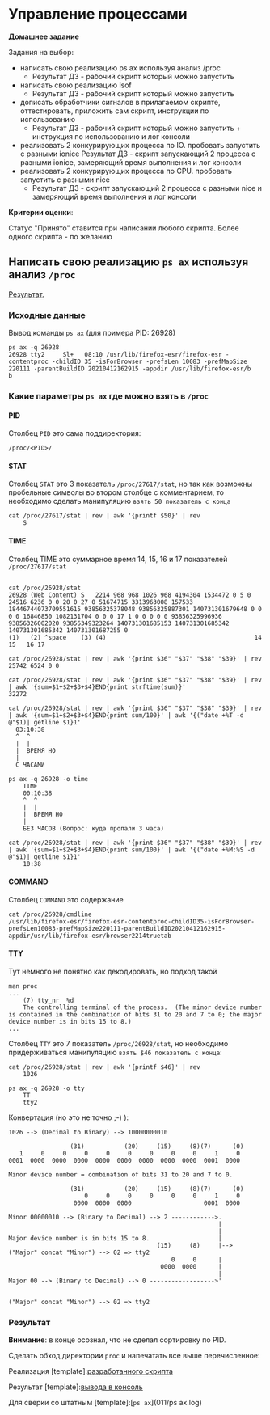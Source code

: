 #  Управление процессами 

__Домашнее задание__

Задания на выбор:
* написать свою реализацию ps ax используя анализ /proc
    * Результат ДЗ - рабочий скрипт который можно запустить
* написать свою реализацию lsof
    * Результат ДЗ - рабочий скрипт который можно запустить
* дописать обработчики сигналов в прилагаемом скрипте, оттестировать, приложить сам скрипт, инструкции по использованию
    * Результат ДЗ - рабочий скрипт который можно запустить + инструкция по использованию и лог консоли
* реализовать 2 конкурирующих процесса по IO. пробовать запустить с разными ionice
    Результат ДЗ - скрипт запускающий 2 процесса с разными ionice, замеряющий время выполнения и лог консоли
* реализовать 2 конкурирующих процесса по CPU. пробовать запустить с разными nice
    * Результат ДЗ - скрипт запускающий 2 процесса с разными nice и замеряющий время выполнения и лог консоли

__Критерии оценки__:

Статус "Принято" ставится при написании любого скрипта. Более одного скрипта - по желанию

## Написать свою реализацию `ps ax` используя анализ `/proc`

[Результат.](https://github.com/BorisPlus/otus_linux/blob/master/011.md#результат)

### Исходные данные

Вывод команды `ps ax` (для примера PID: 26928)

```shell
ps ax -q 26928
26928 tty2     Sl+   08:10 /usr/lib/firefox-esr/firefox-esr -contentproc -childID 35 -isForBrowser -prefsLen 10083 -prefMapSize 220111 -parentBuildID 20210412162915 -appdir /usr/lib/firefox-esr/b
b
```

### Какие параметры `ps ax` где можно взять в `/proc`

#### PID

Столбец `PID` это сама поддиректория:

```shell
/proc/<PID>/
```

#### STAT

Столбец `STAT` это 3 показатель `/proc/27617/stat`, но так как возможны пробельные символы во втором столбце с комментарием, то необходимо сделать манипуляцию `взять 50 показатель с конца`
```shell
cat /proc/27617/stat | rev | awk '{printf $50}' | rev
    S
```

#### TIME

Столбец TIME это суммарное время 14, 15, 16 и 17 показателей `/proc/27617/stat`
```shell

cat /proc/26928/stat
26928 (Web Content) S   2214 968 968 1026 968 4194304 1534472 0 5 0 24516 6236 0 0 20 0 27 0 51674715 3313963008 157533 18446744073709551615 93856325378048 93856325887301 140731301679648 0 0 0 0 16846850 1082131704 0 0 0 17 1 0 0 0 0 0 93856325996936 93856326002020 93856349323264 140731301685153 140731301685342 140731301685342 140731301687255 0
(1)   (2) ^space    (3) (4)                                         14    15   16 17 

cat /proc/26928/stat | rev | awk '{print $36" "$37" "$38" "$39}' | rev
25742 6524 0 0

cat /proc/26928/stat | rev | awk '{print $36" "$37" "$38" "$39}' | rev | awk '{sum=$1+$2+$3+$4}END{print strftime(sum)}'
32272

cat /proc/26928/stat | rev | awk '{print $36" "$37" "$38" "$39}' | rev | awk '{sum=$1+$2+$3+$4}END{print sum/100}' | awk '{("date +%T -d @"$1)| getline $1}1'
  03:10:38
  ^  ^
  |  |
  |  ВРЕМЯ НО 
  |
  C ЧАСАМИ
     
ps ax -q 26928 -o time
    TIME
    00:10:38
    ^  ^
    |  |
    |  ВРЕМЯ НО 
    |
    БЕЗ ЧАСОВ (Вопрос: куда пропали 3 часа)

cat /proc/26928/stat | rev | awk '{print $36" "$37" "$38" "$39}' | rev | awk '{sum=$1+$2+$3+$4}END{print sum/100}' | awk '{("date +%M:%S -d @"$1)| getline $1}1'
    10:38
```

#### COMMAND

Столбец `COMMAND` это содержание
```shell
cat /proc/26928/cmdline 
/usr/lib/firefox-esr/firefox-esr-contentproc-childID35-isForBrowser-prefsLen10083-prefMapSize220111-parentBuildID20210412162915-appdir/usr/lib/firefox-esr/browser2214truetab
```

#### TTY

Тут немного не понятно как декодировать, но подход такой

```shell
man proc
...
    (7) tty_nr  %d
    The controlling terminal of the process.  (The minor device number is contained in the combination of bits 31 to 20 and 7 to 0; the major device number is in bits 15 to 8.)
...

```

Столбец `TTY` это 7 показатель `/proc/26928/stat`, но необходимо придерживаться манипуляцию `взять $46 показатель с конца`:

```shell
cat /proc/26928/stat | rev | awk '{printf $46}' | rev
    1026
    
ps ax -q 26928 -o tty
    TT
    tty2
```

Конвертация (но это не точно ;-) ):

```text
1026 --> (Decimal to Binary) --> 10000000010 

                 (31)           (20)     (15)     (8)(7)      (0)
   1     0     0     0     0     0     0     0     0     1     0
0001  0000  0000  0000  0000  0000  0000  0000  0000  0001  0000

Minor device number = combination of bits 31 to 20 and 7 to 0.

                 (31)           (20)     (15)     (8)(7)      (0)
                     0     0     0     0     0     0     1     0
                  0000  0000  0000                    0001  0000

Minor 00000010 --> (Binary to Decimal) --> 2 ------------>.
                                                          |
                                                          |
Major device number is in bits 15 to 8.                   |
                                         (15)     (8)     |--> ("Major" concat "Minor") --> 02 => tty2
                                             0     0      |
                                          0000  0000      |
                                                          |
Major 00 --> (Binary to Decimal) --> 0 ------------------>' 


("Major" concat "Minor") --> 02 => tty2

```

### Результат

__Внимание__: в конце осознал, что не сделал сортировку по PID. 

Сделать обход директории `proc` и напечатать все выше перечисленное:

Реализация [template]:[разработанного скрипта](011/psax.sh)

Результат [template]:[вывода в консоль](011/psax.sh.log)

Для сверки со штатным [template]:[`ps ax`](011/ps ax.log)